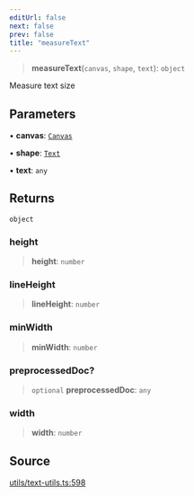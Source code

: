 ```yaml
---
editUrl: false
next: false
prev: false
title: "measureText"
---
```


> **measureText**(`canvas`, `shape`, `text`): `object`

Measure text size

## Parameters

• **canvas**: [`Canvas`](/api-core/classes/canvas/)

• **shape**: [`Text`](/api-core/classes/text/)

• **text**: `any`

## Returns

`object`

### height

> **height**: `number`

### lineHeight

> **lineHeight**: `number`

### minWidth

> **minWidth**: `number`

### preprocessedDoc?

> `optional` **preprocessedDoc**: `any`

### width

> **width**: `number`

## Source

[utils/text-utils.ts:598](https://github.com/dgmjs/dgmjs/blob/main/packages/core/src/utils/text-utils.ts#L598)
